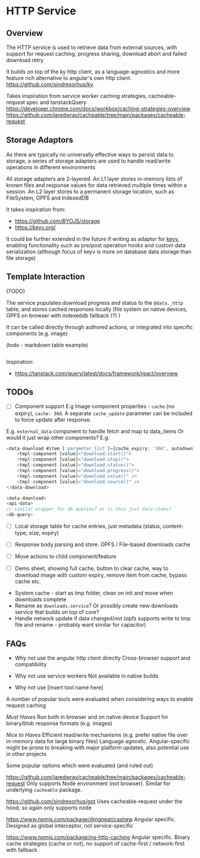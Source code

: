 # HTTP Service

## Overview
The HTTP service is used to retrieve data from external sources, with support for request caching,
progress sharing, download abort and failed download retry

It builds on top of the ky http client, as a language-agnostics and more feature rich alternative to angular's own http client.
https://github.com/sindresorhus/ky

Takes inspiration from service worker caching strategies, cacheable-request spec and tanstackQuery
https://developer.chrome.com/docs/workbox/caching-strategies-overview
https://github.com/jaredwray/cacheable/tree/main/packages/cacheable-request


## Storage Adaptors
As there are typically no universally effective ways to persist data to storage, a series of 
storage adapters are used to handle read/write operations in different environments

All storage adapters are 2-layered.
An L1 layer stores in-memory lists of known files and response values for data retrieved multiple times within a session. An L2 layer stores to a permanent storage location, such as FileSystem, OPFS and IndexedDB

It takes inspiration from:
- https://github.com/BYOJS/storage
- https://keyv.org/

It could be further extended in the future if writing as adaptor for [keyv](https://github.com/jaredwray/keyv), enabling functionality such as pre/post operation hooks and custom data serialization (although focus of keyv is more on database data storage than file storage)

## Template Interaction

(TODO)

The service populates download progress and status to the `@data._http` table, and stores cached
responses locally (file system on native devices, OPFS on browser with indexeddb fallback (?) )

It can be called directly through authored actions, or integrated into specific components (e.g. image)


(todo - markdown table example)
```

```



Inspiration:
- https://tanstack.com/query/latest/docs/framework/react/overview

## TODOs

- [ ] Component support 
E.g Image component properties - `cache` (no expiry), `cache: 30d`. A separate `cache_update` parameter can be included to force update after response. 

E.g. `external_data` component to handle fetch and map to data_items
Or would it just wrap other components? E.g.
```ts
<data-download #item ['parameter_list']={cache_expiry: '30d', autodownload:false}>
    <tmpl-component [value]="download.start()">
    <tmpl-component [value]="download.stop()">
    <tmpl-component [value]="download.status()">
    <tmpl-component [value]="download.progress()">
    <tmpl-component [value]="download.value()" />
    <tmpl-component [value]="download.source()" />
</data-download>

<data-download>
<api-data>
// similar wrapper for db queries? or is this just data-items?
<db-query>
```

- [ ] Local storage table for cache entries, just metadata (status, content-type, size, expiry)

- [ ] Response body parsing and store. OPFS / File-based downloads cache

- [ ] Move actions to child component/feature

- [ ] Demo sheet, showing full cache, button to clear cache, way to download image with custom expiry,
remove item from cache, bypass cache etc.

- System cache - start as tmp folder, clean on init and move when downloads complete
- Rename as `downloads.service`? Or possibly create new downloads service that builds on top of core?
- Handle network update if data changed/not (opfs supports write to tmp file and rename - probably want similar for capacitor)


## FAQs

- Why not use the angular http client directly
Cross-browser support and compatibility

- Why not use service workers
Not available in native builds

- Why not use [insert tool name here]

A number of popular tools were evaluated when considering ways to enable request caching

*Must Haves*
Run both in browser and on native device
Support for binary/blob response formats (e.g. images)

*Nice to Haves*
Efficient read/write mechanisms (e.g. prefer native file over in-memory data for large binary files)
Language agnostic. Angular-specific might be prone to breaking with major platform updates, also potential use in other projects

Some popular options which were evaluated (and ruled out)

https://github.com/jaredwray/cacheable/tree/main/packages/cacheable-request
Only supports Node environment (not browser). Similar for underlying `cacheable` package.

https://github.com/sindresorhus/got
Uses cacheable-request under the hood, so again only supports node

https://www.npmjs.com/package/@ngneat/cashew
Angular specific. Designed as global interceptor, not service-specific

https://www.npmjs.com/package/ng-http-caching
Angular specific. Binary cache strategies (cache or not), no support of cache-first / network-first with fallback